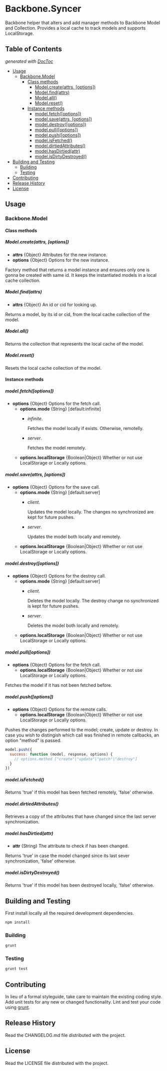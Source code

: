 # Backbone.Syncer

Backbone helper that alters and add manager methods to Backbone Model and Collection. Provides a local cache to track models and supports LocalStorage.

## Table of Contents
  *generated with [DocToc](http://doctoc.herokuapp.com/)*
- [Usage](#Usage)
	- [Backbone.Model](#)
		- [Class methods](#)
			- [Model.create(attrs, [options])](#)
			- [Model.find(attrs)](#)
			- [Model.all()](#)
			- [Model.reset()](#)
		- [Instance methods](#)
			- [model.fetch([options])](#)
			- [model.save(attrs, [options])](#)
			- [model.destroy([options])](#)
			- [model.pull([options])](#)
			- [model.push([options])](#)
			- [model.isFetched()](#)
			- [model.dirtiedAttributes()](#)
			- [model.hasDirtied(attr)](#)
			- [model.isDirtyDestroyed()](#)
- [Building and Testing](#)
	- [Building](#)
	- [Testing](#)
- [Contributing](#)
- [Release History](#)
- [License](#)

## Usage
### Backbone.Model
#### Class methods
##### Model.create(attrs, [options])
* **attrs** {Object} Attributes for the new instance.
* **options** {Object} Options for the new instance.

Factory method that returns a model instance and ensures only one is gonna be created with same id. It keeps the instantiated models in a local cache collection.

##### Model.find(attrs)
* **attrs** {Object} An id or cid for looking up.

Returns a model, by its id or cid, from the local cache collection of the model.

##### Model.all()

Returns the collection that represents the local cache of the model.

##### Model.reset()

Resets the local cache collection of the model.

#### Instance methods

##### model.fetch([options])
* **options** {Object} Options for the fetch call.
  * **options.mode** {String} [default:infinite]
	  * *infinite*. 
	  
        Fetches the model locally if exists. Otherwise, remotelly.
    * *server*. 

        Fetches the model remotely.
  * **options.localStorage** {Boolean|Object} Whether or not use LocalStorage or Locally options.

##### model.save(attrs, [options])
* **options** {Object} Options for the save call.
  * **options.mode** {String} [default:server]
	  * *client*. 
	  
        Updates the model locally. The changes no synchronized are kept for future pushes.
    * *server*. 

        Updates the model both locally and remotely.
  * **options.localStorage** {Boolean|Object} Whether or not use LocalStorage or Locally options.

##### model.destroy([options])
* **options** {Object} Options for the destroy call.
  * **options.mode** {String} [default:server]
	  * *client*. 
	  
        Deletes the model locally. The destroy change no synchronized is kept for future pushes.
    * *server*. 

        Deletes the model both locally and remotely.
  * **options.localStorage** {Boolean|Object} Whether or not use LocalStorage or Locally options.

##### model.pull([options])
* **options** {Object} Options for the fetch call.
  * **options.localStorage** {Boolean|Object} Whether or not use LocalStorage or Locally options.

Fetches the model if it has not been fetched before.

##### model.push([options])
* **options** {Object} Options for the remote calls.
  * **options.localStorage** {Boolean|Object} Whether or not use LocalStorage or Locally options.

Pushes the changes performed to the model; create, update or destroy. In case you wish to distingish which call was finished in remote callbacks, an option "method" is passed.
``` javascript
model.push({
  success: function (model, response, options) {
    // options.method ["create"|"update"|"patch"|"destroy"]
  }
})
```

##### model.isFetched()

Returns 'true' if this model has been fetched remotely, 'false' otherwise.

##### model.dirtiedAttributes()

Retrieves a copy of the attributes that have changed since the last server synchronization.

##### model.hasDirtied(attr)
* **attr** {String} The attribute to check if has been changed.

Returns 'true' in case the model changed since its last sever synchronization, 'false' otherwise.

##### model.isDirtyDestroyed()

Returns 'true' if this model has been destroyed locally, 'false' otherwise.

## Building and Testing
First install locally all the required development dependencies.
```bash
npm install
```

### Building
```bash
grunt
```

### Testing
```bash
grunt test
```

## Contributing
In lieu of a formal styleguide, take care to maintain the existing
coding style.
Add unit tests for any new or changed functionality. Lint and test your
code using [grunt](https://github.com/cowboy/grunt).

## Release History
Read the CHANGELOG.md file distributed with the project.

## License
Read the LICENSE file distributed with the project.
